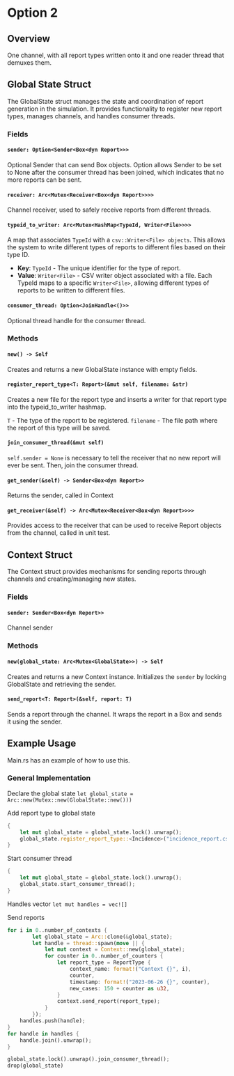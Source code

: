 # Option 2

## Overview 

One channel, with all report types written onto it and one reader thread that demuxes them.

## Global State Struct

The GlobalState struct manages the state and coordination of report generation in the simulation. It provides functionality to register new report types, manages channels, and handles consumer threads. 

### Fields

#### `sender: Option<Sender<Box<dyn Report>>>`
Optional Sender that can send Box<dyn Report> objects. Option allows Sender to be set to None after the consumer thread has been joined, which indicates that no more reports can be sent.

#### `receiver: Arc<Mutex<Receiver<Box<dyn Report>>>>`
Channel receiver, used to safely receive reports from different threads. 

#### `typeid_to_writer: Arc<Mutex<HashMap<TypeId, Writer<File>>>>`
A map that associates `TypeId` with a `csv::Writer<File> objects`. This allows the system to write different types of reports to different files based on their type ID.

- **Key**: `TypeId` - The unique identifier for the type of report.
- **Value**: `Writer<File>` - CSV writer object associated with a file. Each TypeId maps to a specific `Writer<File>`, allowing different types of reports to be written to different files.

#### `consumer_thread: Option<JoinHandle<()>>`
Optional thread handle for the consumer thread. 

### Methods 

#### `new() -> Self`

Creates and returns a new GlobalState instance with empty fields.

#### `register_report_type<T: Report>(&mut self, filename: &str)`

Creates a new file for the report type and inserts a writer for that report type into the typeid_to_writer hashmap.  

`T` - The type of the report to be registered.
`filename` - The file path where the report of this type will be saved.

#### `join_consumer_thread(&mut self)`

`self.sender = None` is necessary to tell the receiver that no new report will ever be sent. Then, join the consumer thread. 

#### `get_sender(&self) -> Sender<Box<dyn Report>>`
Returns the sender, called in Context

#### `get_receiver(&self) -> Arc<Mutex<Receiver<Box<dyn Report>>>>`
Provides access to the receiver that can be used to receive Report objects from the channel, called in unit test. 

## Context Struct 

The Context struct provides mechanisms for sending reports through channels and creating/managing new states. 

### Fields

#### `sender: Sender<Box<dyn Report>>`
Channel sender

### Methods 

#### `new(global_state: Arc<Mutex<GlobalState>>) -> Self`
Creates and returns a new Context instance. Initializes the `sender` by locking GlobalState and retrieving the sender.

#### `send_report<T: Report>(&self, report: T)`
Sends a report through the channel. It wraps the report in a Box<dyn Report> and sends it using the sender.

## Example Usage 

Main.rs has an example of how to use this. 

### General Implementation

Declare the global state 
`let global_state = Arc::new(Mutex::new(GlobalState::new()))`

Add report type to global state
```rust
{
    let mut global_state = global_state.lock().unwrap();
    global_state.register_report_type::<Incidence>("incidence_report.csv");
}
```

Start consumer thread
```rust
{
    let mut global_state = global_state.lock().unwrap();
    global_state.start_consumer_thread();
}
```

Handles vector 
`let mut handles = vec![]`

Send reports 
```rust
for i in 0..number_of_contexts {
        let global_state = Arc::clone(&global_state);
        let handle = thread::spawn(move || {
            let mut context = Context::new(global_state);
            for counter in 0..number_of_counters {
                let report_type = ReportType {
                    context_name: format!("Context {}", i),
                    counter,
                    timestamp: format!("2023-06-26 {}", counter),
                    new_cases: 150 + counter as u32,
                }
                context.send_report(report_type);
            }
        });
    handles.push(handle);
}
for handle in handles {
    handle.join().unwrap();
}

global_state.lock().unwrap().join_consumer_thread();
drop(global_state)
